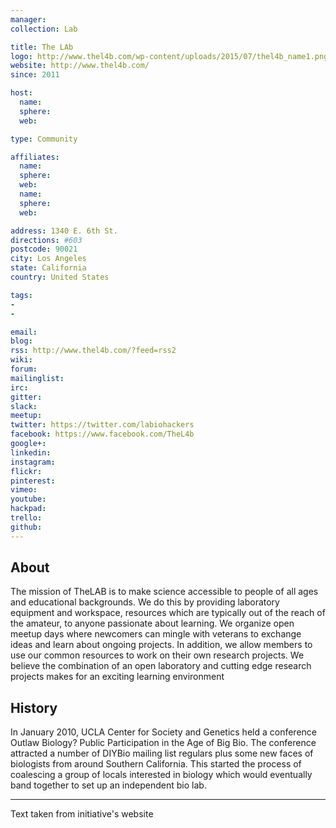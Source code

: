 ```yaml
---
manager:
collection: Lab

title: The LAb
logo: http://www.thel4b.com/wp-content/uploads/2015/07/thel4b_name1.png
website: http://www.thel4b.com/
since: 2011

host:
  name:
  sphere:
  web:

type: Community

affiliates:
  name:
  sphere:
  web:
  name:
  sphere:
  web:

address: 1340 E. 6th St.
directions: #603
postcode: 90021
city: Los Angeles
state: California
country: United States

tags:
-
-

email:
blog:
rss: http://www.thel4b.com/?feed=rss2
wiki:
forum:
mailinglist:
irc:
gitter:
slack:
meetup:
twitter: https://twitter.com/labiohackers
facebook: https://www.facebook.com/TheL4b
google+:
linkedin:
instagram:
flickr:
pinterest:
vimeo:
youtube:
hackpad:
trello:
github:
---
```


## About
The mission of TheLAB is to make science accessible to people of all ages and educational backgrounds. We do this by providing laboratory equipment and workspace, resources which are typically out of the reach of the amateur, to anyone passionate about learning. We organize open meetup days where newcomers can mingle with veterans to exchange ideas and learn about ongoing projects. In addition, we allow members to use our common resources to work on their own research projects. We believe the combination of an open laboratory and cutting edge research projects makes for an exciting learning environment

## History
In January 2010, UCLA Center for Society and Genetics held a conference Outlaw Biology? Public Participation in the Age of Big Bio.  The conference attracted a number of DIYBio mailing list regulars plus some new faces of biologists from around Southern California.  This started the process of coalescing a group of locals interested in biology which would eventually band together to set up an independent bio lab.


---
Text taken from initiative's website
